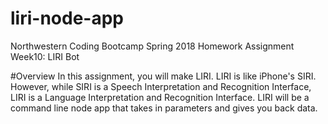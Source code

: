 # liri-node-app
Northwestern Coding Bootcamp Spring 2018 Homework Assignment Week10: LIRI Bot

#Overview
In this assignment, you will make LIRI. LIRI is like iPhone's SIRI. However, while SIRI is a Speech Interpretation and Recognition Interface, LIRI is a Language Interpretation and Recognition Interface. LIRI will be a command line node app that takes in parameters and gives you back data.

